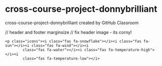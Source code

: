 # cross-course-project-donnybrilliant

cross-course-project-donnybrilliant created by GitHub Classroom

// header and footer marginsize
// fix header image - its corny!

    <p class="icons"><i class="fas fa-snowflake"></i><i class="fas fa-sun"></i><i class="fas fa-wind"></i><i
            class="fas fa-water"></i><i class="fas fa-temperature-high"></i><i
            class="fas fa-temperature-low"></i>
